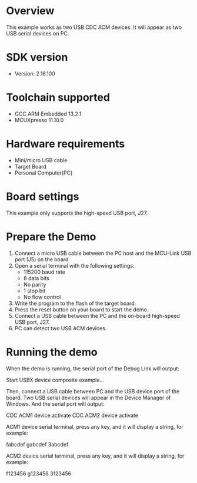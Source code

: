 Overview
========
This example works as two USB CDC ACM devices. It will appear as two USB serial devices on PC.


SDK version
===========
- Version: 2.16.100

Toolchain supported
===================
- GCC ARM Embedded  13.2.1
- MCUXpresso  11.10.0

Hardware requirements
=====================
- Mini/micro USB cable
- Target Board
- Personal Computer(PC)

Board settings
==============
This example only supports the high-speed USB port, J27.

Prepare the Demo
================
1.  Connect a micro USB cable between the PC host and the MCU-Link USB port (J5) on the board
2.  Open a serial terminal with the following settings:
    - 115200 baud rate
    - 8 data bits
    - No parity
    - 1 stop bit
    - No flow control
3.  Write the program to the flash of the target board.
4.  Press the reset button on your board to start the demo.
5.  Connect a USB cable between the PC and the on-board high-speed USB port, J27.
6.  PC can detect two USB ACM devices.

Running the demo
================
When the demo is running, the serial port of the Debug Link will output:

Start USBX device composite example...

Then, connect a USB cable between PC and the USB device port of the board.
Two USB serial devices will appear in the Device Manager of Windows.
And the serial port will output:

CDC ACM1 device activate
CDC ACM2 device activate

ACM1 device serial terminal, press any key, and it will display a string, for example:

fabcdef
gabcdef
3abcdef

ACM2 device serial terminal, press any key, and it will display a string, for example:

f123456
g123456
3123456

